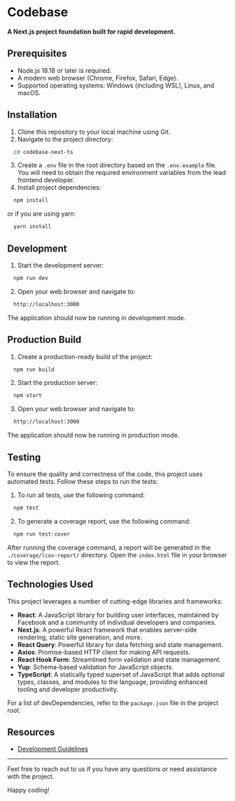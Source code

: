 # Codebase

**A Next.js project foundation built for rapid development.**

## Prerequisites

- Node.js 18.18 or later is required.
- A modern web browser (Chrome, Firefox, Safari, Edge).
- Supported operating systems: Windows (including WSL), Linux, and macOS.

## Installation

1. Clone this repository to your local machine using Git.
2. Navigate to the project directory:

```bash
  cd codebase-next-ts
```

3. Create a `.env` file in the root directory based on the `.env.example` file. You will need to obtain the required environment variables from the lead frontend developer.
4. Install project dependencies:

```bash
  npm install
```

or if you are using yarn:

```bash
  yarn install
```

## Development

1. Start the development server:

```bash
  npm run dev
```

2. Open your web browser and navigate to:

```bash
  http://localhost:3000
```

The application should now be running in development mode.

## Production Build

1. Create a production-ready build of the project:

```bash
  npm run build
```

2. Start the production server:

```bash
  npm start
```

3. Open your web browser and navigate to:

```bash
  http://localhost:3000
```

The application should now be running in production mode.

## Testing

To ensure the quality and correctness of the code, this project uses automated tests. Follow these steps to run the tests:

1. To run all tests, use the following command:

```bash
  npm test
```

2. To generate a coverage report, use the following command:

```bash
  npm run test:cover
```

After running the coverage command, a report will be generated in the `./coverage/lcov-report/` directory. Open the `index.html` file in your browser to view the report.

## Technologies Used

This project leverages a number of cutting-edge libraries and frameworks:

- **React**: A JavaScript library for building user interfaces, maintained by Facebook and a community of individual developers and companies.
- **Next.js**: A powerful React framework that enables server-side rendering, static site generation, and more.
- **React Query**: Powerful library for data fetching and state management.
- **Axios**: Promise-based HTTP client for making API requests.
- **React Hook Form**: Streamlined form validation and state management.
- **Yup**: Schema-based validation for JavaScript objects.
- **TypeScript**: A statically typed superset of JavaScript that adds optional types, classes, and modules to the language, providing enhanced tooling and developer productivity.

For a list of devDependencies, refer to the `package.json` file in the project root.

## Resources

- [Development Guidelines](./docs/DEVELOPMENT-GUIDELINES.md)

---

Feel free to reach out to us if you have any questions or need assistance with the project.

Happy coding!
